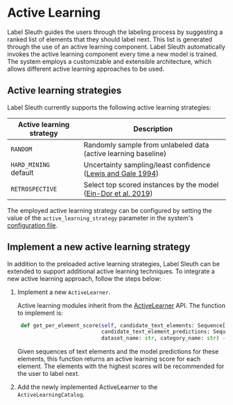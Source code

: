 # Active Learning

Label Sleuth guides the users through the labeling process by suggesting a ranked list of elements that they should label next. This list is generated through the use of an active learning component. Label Sleuth automatically invokes the active learning component every time a new model is trained. The system employs a customizable and extensible architecture, which allows different active learning approaches to be used. 

## Active learning strategies

Label Sleuth currently supports the following active learning strategies:

| Active learning strategy | Description |
|---|---|
| `RANDOM` | Randomly sample from unlabeled data (active learning baseline) |
| `HARD_MINING` <br /><defvalue>default</defvalue> | Uncertainty sampling/least confidence ([Lewis and Gale 1994](https://arxiv.org/abs/cmp-lg/9407020)) |
| `RETROSPECTIVE` | Select top scored instances by the model ([Ein-Dor et al. 2019](https://arxiv.org/abs/1911.10763)) |

The employed active learning strategy can be configured by setting the value of the `active_learning_strategy` parameter in the system's [configuration file](configuration.md).

## Implement a new active learning strategy

In addition to the preloaded active learning strategies, Label Sleuth can be extended to support additional active learning techniques. To integrate a new active learning approach, follow the steps below: 

1. Implement a new `ActiveLearner`.
   
   Active learning modules inherit from the [ActiveLearner](https://github.com/label-sleuth/label-sleuth/blob/main/label_sleuth/active_learning/core/active_learning_api.py) API.
   The function to implement is:
   ```python
    def get_per_element_score(self, candidate_text_elements: Sequence[TextElement],
                              candidate_text_element_predictions: Sequence[Prediction], workspace_id: str,
                              dataset_name: str, category_name: str) -> Sequence[float]:    
   ```    
   Given sequences of text elements and the model predictions for these elements, this function returns an active learning score for each element.
   The elements with the highest scores will be recommended for the user to label next.

2. Add the newly implemented ActiveLearner to the `ActiveLearningCatalog`.
